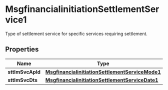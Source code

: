 

# MsgfinancialinitiationSettlementService1

Type of settlement service for specific services requiring settlement.
## Properties

Name | Type | Description | Notes
------------ | ------------- | ------------- | -------------
**sttlmSvcApld** | [**MsgfinancialinitiationSettlementServiceMode1**](MsgfinancialinitiationSettlementServiceMode1.md) |  |  [optional]
**sttlmSvcDts** | [**MsgfinancialinitiationSettlementServiceDate1**](MsgfinancialinitiationSettlementServiceDate1.md) |  |  [optional]



